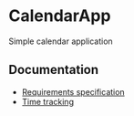 # CalendarApp
Simple calendar application

## Documentation

- [Requirements specification](./dokumentaatio/requirements_specification.md)
- [Time tracking](./dokumentaatio/time_tracking.md)
